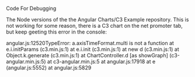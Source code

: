 Code For Debugging

The Node versions of the the Angular Charts/C3 Example repository. This is not working for some reason, there is a C3 chart on the net promoter tab, but keep geeting this error in the console:

angular.js:12520TypeError: a.axisTimeFormat.multi is not a function
    at e.i.initParams (c3.min.js:1)
    at e.i.init (c3.min.js:1)
    at new d (c3.min.js:1)
    at Object.k.generate (c3.min.js:1)
    at ChartController.d [as showGraph] (c3-angular.min.js:5)
    at c3-angular.min.js:5
    at angular.js:17918
    at e (angular.js:5552)
    at angular.js:5829